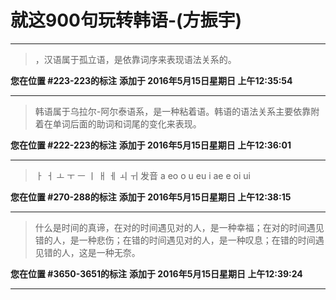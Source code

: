 # 就这900句玩转韩语-(方振宇)

---

> ，汉语属于孤立语，是依靠词序来表现语法关系的。

**您在位置 #223-223的标注** **添加于 2016年5月15日星期日 上午12:35:54**

---

> 韩语属于乌拉尔-阿尔泰语系，是一种粘着语。韩语的语法关系主要依靠附着在单词后面的助词和词尾的变化来表现。

**您在位置 #222-223的标注** **添加于 2016年5月15日星期日 上午12:36:01**

---

> ㅏ ㅓ ㅗ ㅜ ㅡ ㅣ ㅐ ㅔ ㅚ ㅟ 发音 a eo o u eu i ae e oi ui

**您在位置 #270-288的标注** **添加于 2016年5月15日星期日 上午12:38:15**

---

> 什么是时间的真谛，在对的时间遇见对的人，是一种幸福；在对的时间遇见错的人，是一种悲伤；在错的时间遇见对的人，是一种叹息；在错的时间遇见错的人，这是一种无奈。

**您在位置 #3650-3651的标注** **添加于 2016年5月15日星期日 上午12:39:24**

---

